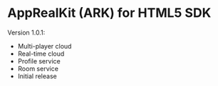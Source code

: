 AppRealKit (ARK) for HTML5 SDK
=============

Version 1.0.1:
* Multi-player cloud
* Real-time cloud
* Profile service
* Room service
* Initial release